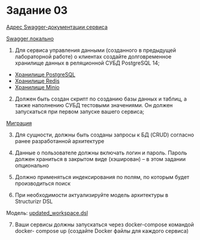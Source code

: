 # Задание 03

[Адрес Swagger-документации сервиса](http://localhost:8099/api/v1/docs)

[Swagger локально](./openapi.json)

1. Для сервиса управления данными (созданного в предыдущей лабораторной
работе) о клиентах создайте долговременное хранилище данных в
реляционной СУБД PostgreSQL 14;

- [Хранилище PostgreSQL](./src/user/postgres_accessor.py)
- [Хранилище Redis](./src/auth/redis_accessor.py)
- [Хранилище Minio](./src/core/minio_accessor.py)

2. Должен быть создан скрипт по созданию базы данных и таблиц, а также
наполнению СУБД тестовыми значениями. Он должен запускаться при первом
запуске вашего сервиса;

[Миграция](./migrations/init.sql)

3. Для сущности, должны быть созданы запросы к БД (CRUD) согласно ранее
разработанной архитектуре

4. Данные о пользователе должны включать логин и пароль. Пароль должен
храниться в закрытом виде (хэширован) – в этом задании опционально

5. Должно применяться индексирования по полям, по которым будет
производиться поиск

6. При необходимости актуализируйте модель архитектуры в Structurizr DSL

Модель: [updated_workspace.dsl](./updated_workspace.dsl)

7. Ваши сервисы должны запускаться через docker-compose командой docker-
compose up (создайте Docker файлы для каждого сервиса)
